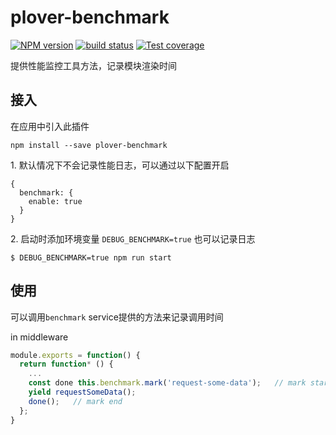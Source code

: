 # plover-benchmark


[![NPM version][npm-image]][npm-url]
[![build status][travis-image]][travis-url]
[![Test coverage][coveralls-image]][coveralls-url]


提供性能监控工具方法，记录模块渲染时间


## 接入

在应用中引入此插件

```
npm install --save plover-benchmark
```

1\. 默认情况下不会记录性能日志，可以通过以下配置开启 

```
{
  benchmark: {
    enable: true
  }
}
``` 

2\. 启动时添加环境变量 `DEBUG_BENCHMARK=true` 也可以记录日志


```
$ DEBUG_BENCHMARK=true npm run start
```

## 使用

可以调用`benchmark` service提供的方法来记录调用时间

in middleware

```js
module.exports = function() {
  return function* () {
    ...
    const done this.benchmark.mark('request-some-data');   // mark start
    yield requestSomeData();
    done();   // mark end
  };
}
```

[npm-image]: https://img.shields.io/npm/v/plover-benchmark.svg?style=flat-square
[npm-url]: https://www.npmjs.com/package/plover-benchmark
[travis-image]: https://img.shields.io/travis/plover-modules/plover-benchmark/master.svg?style=flat-square
[travis-url]: https://travis-ci.org/plover-modules/plover-benchmark
[coveralls-image]: https://img.shields.io/codecov/c/github/plover-modules/plover-benchmark.svg?style=flat-square
[coveralls-url]: https://codecov.io/github/plover-modules/plover-benchmark?branch=master

